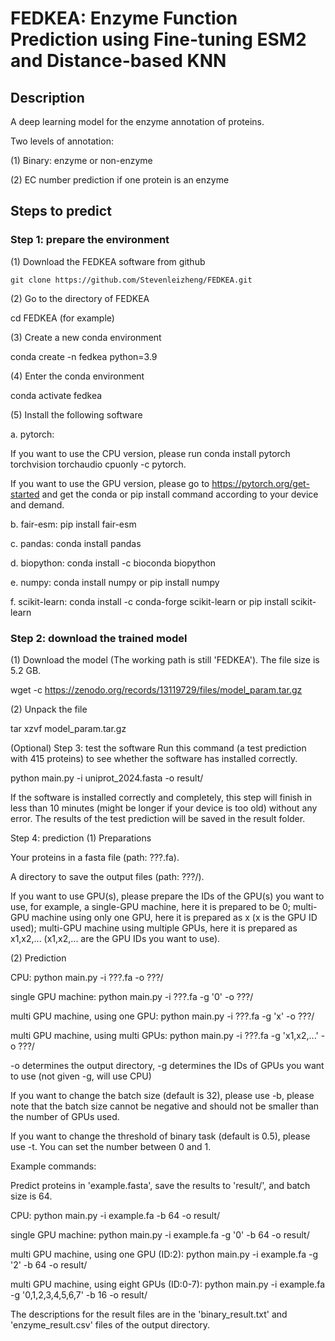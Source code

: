 # FEDKEA: Enzyme Function Prediction using Fine-tuning ESM2 and Distance-based KNN
## Description
A deep learning model for the enzyme annotation of proteins.

Two levels of annotation:

(1) Binary: enzyme or non-enzyme

(2) EC number prediction if one protein is an enzyme

## Steps to predict
### Step 1: prepare the environment
(1) Download the FEDKEA software from github

``git clone https://github.com/Stevenleizheng/FEDKEA.git``

(2) Go to the directory of FEDKEA

cd FEDKEA (for example)

(3) Create a new conda environment

conda create -n fedkea python=3.9

(4) Enter the conda environment

conda activate fedkea

(5) Install the following software

a. pytorch:

If you want to use the CPU version, please run conda install pytorch torchvision torchaudio cpuonly -c pytorch.

If you want to use the GPU version, please go to https://pytorch.org/get-started and get the conda or pip install command according to your device and demand.

b. fair-esm: pip install fair-esm

c. pandas: conda install pandas

d. biopython: conda install -c bioconda biopython

e. numpy: conda install numpy or pip install numpy

f. scikit-learn: conda install -c conda-forge scikit-learn or pip install scikit-learn

### Step 2: download the trained model
(1) Download the model (The working path is still 'FEDKEA'). The file size is 5.2 GB.

wget -c https://zenodo.org/records/13119729/files/model_param.tar.gz

(2) Unpack the file

tar xzvf model_param.tar.gz

(Optional) Step 3: test the software
Run this command (a test prediction with 415 proteins) to see whether the software has installed correctly.

python main.py -i uniprot_2024.fasta -o result/

If the software is installed correctly and completely, this step will finish in less than 10 minutes (might be longer if your device is too old) without any error. The results of the test prediction will be saved in the result folder.

Step 4: prediction
(1) Preparations

Your proteins in a fasta file (path: ???.fa).

A directory to save the output files (path: ???/).

If you want to use GPU(s), please prepare the IDs of the GPU(s) you want to use, for example, a single-GPU machine, here it is prepared to be 0; multi-GPU machine using only one GPU, here it is prepared as x (x is the GPU ID used); multi-GPU machine using multiple GPUs, here it is prepared as x1,x2,... (x1,x2,... are the GPU IDs you want to use).

(2) Prediction

CPU: python main.py -i ???.fa -o ???/

single GPU machine: python main.py -i ???.fa -g '0' -o ???/

multi GPU machine, using one GPU: python main.py -i ???.fa -g 'x' -o ???/

multi GPU machine, using multi GPUs: python main.py -i ???.fa -g 'x1,x2,...' -o ???/

-o determines the output directory, -g determines the IDs of GPUs you want to use (not given -g, will use CPU)

If you want to change the batch size (default is 32), please use -b, please note that the batch size cannot be negative and should not be smaller than the number of GPUs used.

If you want to change the threshold of binary task (default is 0.5), please use -t. You can set the number between 0 and 1.

Example commands:

Predict proteins in 'example.fasta', save the results to 'result/', and batch size is 64.

CPU: python main.py -i example.fa  -b 64 -o result/

single GPU machine: python main.py -i example.fa -g '0' -b 64 -o result/ 

multi GPU machine, using one GPU (ID:2): python main.py -i example.fa -g '2' -b 64 -o result/ 

multi GPU machine, using eight GPUs (ID:0-7): python main.py -i example.fa -g '0,1,2,3,4,5,6,7' -b 16 -o result/ 

The descriptions for the result files are in the 'binary_result.txt' and 'enzyme_result.csv' files of the output directory.

